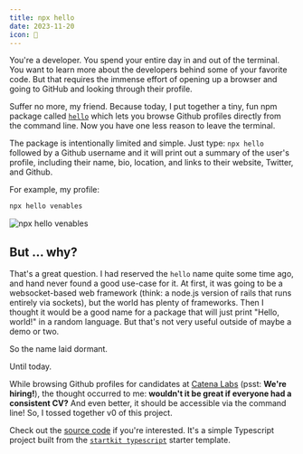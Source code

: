 ```yaml
---
title: npx hello
date: 2023-11-20
icon: 👋
---
```


You're a developer. You spend your entire day in and out of the terminal. You want to learn more about the developers behind some of your favorite code.  But that requires the immense effort of opening up a browser and going to GitHub and looking through their profile.

Suffer no more, my friend. Because today, I put together a tiny, fun npm package called [`hello`](https://www.npmjs.com/package/hello) which lets you browse Github profiles directly from the command line.  Now you have one less reason to leave the terminal.

The package is intentionally limited and simple. Just type: `npx hello` followed by a Github username and it will print out a summary of the user's profile, including their name, bio, location, and links to their website, Twitter, and Github.

For example, my profile:

```sh
npx hello venables
```

![npx hello venables](/images/posts/npx-hello.png)

## But ... why?

That's a great question.  I had reserved the `hello` name quite some time ago, and hand never found a good use-case for it. At first, it was
going to be a websocket-based web framework (think: a node.js version of rails that runs entirely via sockets), but the world has plenty of frameworks. Then I thought it would be a good name for a package that will just print "Hello, world!" in a random language. But that's not very useful outside of maybe a demo or two.

So the name laid dormant.

Until today.

While browsing Github profiles for candidates at [Catena Labs](https://catena.xyz) (psst: **We're hiring!**), the thought
occurred to me: **wouldn't it be great if everyone had a consistent CV?** And even better, it should be accessible via the command line!  So, I tossed together v0 of this project.

Check out the [source code](https://github.com/hello-js/hello) if you're interested. It's a simple Typescript project built from the [`startkit typescript`](https://github.com/startkit-dev/typescript) starter template.
